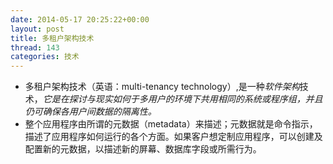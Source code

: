 ```yaml
---
date: 2014-05-17 20:25:22+00:00
layout: post
title: 多租户架构技术
thread: 143
categories: 技术
---
```


*    多租户架构技术（英语：multi-tenancy technology）,是一种*软件架构*技术，*它是在探讨与现实如何于多用户的环境下共用相同的系统或程序组，并且仍可确保各用户间数据的隔离性。* 	 
*    整个应用程序由所谓的元数据（metadata）来描述；元数据就是命令指示，描述了应用程序如何运行的各个方面。如果客户想定制应用程序，可以创建及配置新的元数据，以描述新的屏幕、数据库字段或所需行为。